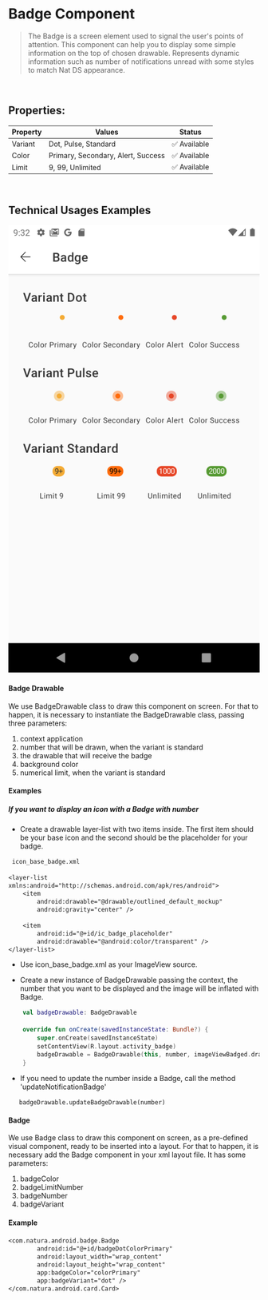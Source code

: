 # Badge Component

> The Badge is a screen element used to signal the user's points of attention. This component can help you to display some simple information on the top of chosen drawable.
> Represents dynamic information such as number of notifications unread with some styles to match Nat DS appearance.

<br>

## Properties:

| Property           | Values                         | Status            |
| --------------     | -------------------------      | ----------------- |
| Variant             | Dot, Pulse, Standard                          | ✅  Available     |
| Color          | Primary, Secondary, Alert, Success   | ✅  Available     |
| Limit         | 9, 99, Unlimited        | ✅  Available     |

<br>
      
## Technical Usages Examples

![Badge](./images/badgeScreen.png)

#### Badge Drawable

We use BadgeDrawable class to draw this component on screen. 
For that to happen, it is necessary to instantiate the BadgeDrawable class, passing three parameters: 

1. context application
2. number that will be drawn, when the variant is standard
3. the drawable that will receive the badge
4. background color 
3. numerical limit, when the variant is standard
        
#### Examples

##### If you want to display an icon with a Badge with number

* Create a drawable layer-list with two items inside. The first item should be your base icon and the second should be the placeholder for your badge.

```android
 icon_base_badge.xml
 
<layer-list xmlns:android="http://schemas.android.com/apk/res/android">
    <item
        android:drawable="@drawable/outlined_default_mockup"
        android:gravity="center" />

    <item
        android:id="@+id/ic_badge_placeholder"
        android:drawable="@android:color/transparent" />
</layer-list>

   ```

* Use icon_base_badge.xml as your ImageView source.

* Create a new instance of BadgeDrawable passing the context, the number that you want to be displayed and the image will be inflated with Badge.

```kotlin
    val badgeDrawable: BadgeDrawable

    override fun onCreate(savedInstanceState: Bundle?) {
        super.onCreate(savedInstanceState)
        setContentView(R.layout.activity_badge)
        badgeDrawable = BadgeDrawable(this, number, imageViewBadged.drawable)
    }
   ```

* If you need to update the number inside a Badge, call the method 'updateNotificationBadge'
```android
   badgeDrawable.updateBadgeDrawable(number)
   ```

#### Badge

We use Badge class to draw this component on screen, as a pre-defined visual component, ready to be inserted into a layout. 
For that to happen, it is necessary add the Badge component in your xml layout file. It has some parameters: 

 1. badgeColor
 2. badgeLimitNumber
 3. badgeNumber
 4. badgeVariant
        
#### Example

```android
<com.natura.android.badge.Badge
        android:id="@+id/badgeDotColorPrimary"
        android:layout_width="wrap_content"
        android:layout_height="wrap_content"
        app:badgeColor="colorPrimary"
        app:badgeVariant="dot" />
</com.natura.android.card.Card>
```

